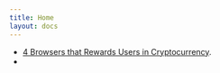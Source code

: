 ```yaml
---
title: Home
layout: docs
---
```


- [4 Browsers that Rewards Users in Cryptocurrency](4-browsers-that-rewards-users-in-cryptocurrency).
- 